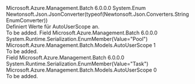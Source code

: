 <Type Name="AutoUserScope" FullName="Microsoft.Azure.Management.Batch.Models.AutoUserScope">
  <TypeSignature Language="C#" Value="public enum AutoUserScope" />
  <TypeSignature Language="ILAsm" Value=".class public auto ansi sealed AutoUserScope extends System.Enum" />
  <TypeSignature Language="DocId" Value="T:Microsoft.Azure.Management.Batch.Models.AutoUserScope" />
  <TypeSignature Language="VB.NET" Value="Public Enum AutoUserScope" />
  <TypeSignature Language="F#" Value="type AutoUserScope = " />
  <AssemblyInfo>
    <AssemblyName>Microsoft.Azure.Management.Batch</AssemblyName>
    <AssemblyVersion>6.0.0.0</AssemblyVersion>
  </AssemblyInfo>
  <Base>
    <BaseTypeName>System.Enum</BaseTypeName>
  </Base>
  <Attributes>
    <Attribute>
      <AttributeName>Newtonsoft.Json.JsonConverter(typeof(Newtonsoft.Json.Converters.StringEnumConverter))</AttributeName>
    </Attribute>
  </Attributes>
  <Docs>
    <summary>
            Definiert Werte für AutoUserScope an.
            </summary>
    <remarks>To be added.</remarks>
  </Docs>
  <Members>
    <Member MemberName="Pool">
      <MemberSignature Language="C#" Value="Pool" />
      <MemberSignature Language="ILAsm" Value=".field public static literal valuetype Microsoft.Azure.Management.Batch.Models.AutoUserScope Pool = int32(1)" />
      <MemberSignature Language="DocId" Value="F:Microsoft.Azure.Management.Batch.Models.AutoUserScope.Pool" />
      <MemberSignature Language="VB.NET" Value="Pool" />
      <MemberSignature Language="F#" Value="Pool = 1" Usage="Microsoft.Azure.Management.Batch.Models.AutoUserScope.Pool" />
      <MemberType>Field</MemberType>
      <AssemblyInfo>
        <AssemblyName>Microsoft.Azure.Management.Batch</AssemblyName>
        <AssemblyVersion>6.0.0.0</AssemblyVersion>
      </AssemblyInfo>
      <Attributes>
        <Attribute>
          <AttributeName>System.Runtime.Serialization.EnumMember(Value="Pool")</AttributeName>
        </Attribute>
      </Attributes>
      <ReturnValue>
        <ReturnType>Microsoft.Azure.Management.Batch.Models.AutoUserScope</ReturnType>
      </ReturnValue>
      <MemberValue>1</MemberValue>
      <Docs>
        <summary>To be added.</summary>
      </Docs>
    </Member>
    <Member MemberName="Task">
      <MemberSignature Language="C#" Value="Task" />
      <MemberSignature Language="ILAsm" Value=".field public static literal valuetype Microsoft.Azure.Management.Batch.Models.AutoUserScope Task = int32(0)" />
      <MemberSignature Language="DocId" Value="F:Microsoft.Azure.Management.Batch.Models.AutoUserScope.Task" />
      <MemberSignature Language="VB.NET" Value="Task" />
      <MemberSignature Language="F#" Value="Task = 0" Usage="Microsoft.Azure.Management.Batch.Models.AutoUserScope.Task" />
      <MemberType>Field</MemberType>
      <AssemblyInfo>
        <AssemblyName>Microsoft.Azure.Management.Batch</AssemblyName>
        <AssemblyVersion>6.0.0.0</AssemblyVersion>
      </AssemblyInfo>
      <Attributes>
        <Attribute>
          <AttributeName>System.Runtime.Serialization.EnumMember(Value="Task")</AttributeName>
        </Attribute>
      </Attributes>
      <ReturnValue>
        <ReturnType>Microsoft.Azure.Management.Batch.Models.AutoUserScope</ReturnType>
      </ReturnValue>
      <MemberValue>0</MemberValue>
      <Docs>
        <summary>To be added.</summary>
      </Docs>
    </Member>
  </Members>
</Type>